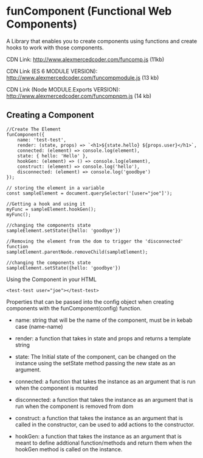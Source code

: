# funComponent (Functional Web Components)

A Library that enables you to create components using functions and create hooks to work with those components.

CDN Link: http://www.alexmercedcoder.com/funcomp.js (11kb)

CDN Link (ES 6 MODULE VERSION): http://www.alexmercedcoder.com/funcompmodule.js (13 kb)

CDN Link (Node MODULE.Exports VERSION): http://www.alexmercedcoder.com/funcompnpm.js (14 kb)

## Creating a Component

```
//Create The Element
funComponent({
    name: 'test-test',
    render: (state, props) => `<h1>${state.hello} ${props.user}</h1>`,
    connected: (element) => console.log(element),
    state: { hello: 'Hello' },
    hookGen: (element) => () => console.log(element),
    construct: (element) => console.log('hello'),
    disconnected: (element) => console.log('goodbye')
});

// storing the element in a variable
const sampleElement = document.querySelector('[user="joe"]');

//Getting a hook and using it
myFunc = sampleElement.hookGen();
myFunc();

//changing the components state
sampleElement.setState({hello: 'goodbye'})

//Removing the element from the dom to trigger the 'disconnected' function
sampleElement.parentNode.removeChild(sampleElement);

//changing the components state
sampleElement.setState({hello: 'goodbye'})

```

Using the Component in your HTML

```
<test-test user="joe"></test-test>
```

Properties that can be passed into the config object when creating components with the funComponent(config) function.

-   name: string that will be the name of the component, must be in kebab case (name-name)

-   render: a function that takes in state and props and returns a template string

-   state: The Initial state of the component, can be changed on the instance using the setState method passing the new state as an argument.

-   connected: a function that takes the instance as an argument that is run when the component is mounted

-   disconnected: a function that takes the instance as an argument that is run when the component is removed from dom

-   construct: a function that takes the instance as an argument that is called in the constructor, can be used to add actions to the constructor.

-   hookGen: a function that takes the instance as an argument that is meant to define addtional function/methods and return them when the hookGen method is called on the instance.
